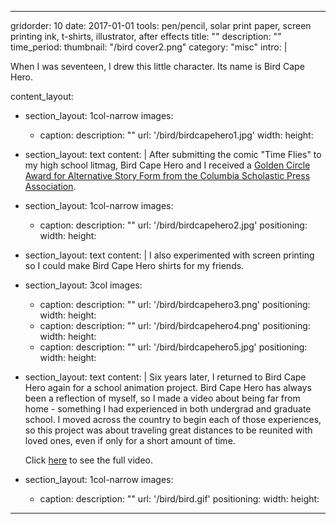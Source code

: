 ---

gridorder: 10
date: 2017-01-01
tools: pen/pencil, solar print paper, screen printing ink, t-shirts, illustrator, after effects
title: ""
description: ""
time_period:
thumbnail: "/bird cover2.png"
category: "misc"
intro: |
 
 When I was seventeen, I drew this little character. Its name is Bird Cape Hero.

content_layout:
  - section_layout: 1col-narrow
    images:
      - caption:
        description: ""
        url: '/bird/birdcapehero1.jpg'
        width:
        height:
  - section_layout: text
    content: |
      After submitting the comic "Time Flies" to my high school litmag, Bird Cape Hero and I received a <a href="https://precollege.sps.columbia.edu/sites/default/files/2023-12/2017-gold-circle-scholastic.pdf" target="_blank">Golden Circle Award for Alternative Story Form from the Columbia Scholastic Press Association</a>.
  - section_layout: 1col-narrow
    images:
      - caption:
        description: ""
        url: '/bird/birdcapehero2.jpg'
        positioning: 
        width:
        height:
  - section_layout: text
    content: |
      I also experimented with screen printing so I could make Bird Cape Hero shirts for my friends.
  - section_layout: 3col
    images:
      - caption:
        description: ""
        url: '/bird/birdcapehero3.png'
        positioning: 
        width:
        height:
      - caption:
        description: ""
        url: '/bird/birdcapehero4.png'
        positioning: 
        width:
        height:
      - caption:
        description: ""
        url: '/bird/birdcapehero5.jpg'
        positioning: 
        width:
        height:
  - section_layout: text
    content: |
      Six years later, I returned to Bird Cape Hero again for a school animation project. Bird Cape Hero has always been a reflection of myself, so I made a video about being far from home - something I had experienced in both undergrad and graduate school. I moved across the country to begin each of those experiences, so this project was about traveling great distances to be reunited with loved ones, even if only for a short amount of time.

      Click <a href="https://www.youtube.com/watch?v=sl85-n3B0hE" target="_blank">here</a> to see the full video.
  - section_layout: 1col-narrow
    images:
      - caption:
        description: ""
        url: '/bird/bird.gif'
        positioning: 
        width:
        height:

---